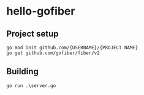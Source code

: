 # hello-gofiber

## Project setup
``` go mod init github.com/{USERNAME}/{PROJECT NAME} ```
<br>
``` go get github.com/gofiber/fiber/v2 ```

## Building
``` go run .\server.go ```
